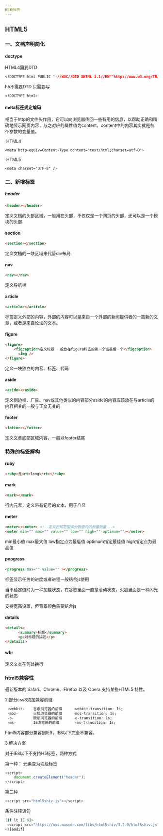 ```yaml
---
H5新标签
---
```


## HTML5

### 一、文档声明简化

#### doctype

HTML4需要DTD

```css
<!DOCTYPE html PUBLIC "-//W3C//DTD XHTML 1.1//EN""http://www.w3.org/TR/xhtml11/DTD/xhtml11.dtd">
```

h5不需要DTD 只需要写     

```css
<!DOCTYPE html>
```

#### meta标签规定编码

相当于http的文件头作用，它可以向浏览器传回一些有用的信息，以帮助正确和精确地显示网页内容，与之对应的属性值为content，content中的内容其实就是各个参数的变量值。

​    HTML4  

```css
<meta http-equiv=Content-Type content="text/html;charset=utf-8">
```

​    HTML5

```css
<meta charset="UTF-8" />
```

### 二、新增标签

##### header

```html
<header></header>
```

定义文档的头部区域，一般用在头部，不仅仅是一个网页的头部，还可以是一个模块的头部

#### section

```html
<section></section>
```

定义文档的一块区域来代替div布局

#### nav

```html
<nav></nav>
```

定义导航栏

#### article

```html
<article></article>
```

 标签定义外部的内容，外部的内容可以是来自一个外部的新闻提供者的一篇新的文章，或者是来自论坛的文本。

#### figure

```html
<figure>
    <figcaption>定义标题 一般放在figure标签的第一个或最后一个</figcaption>
      <img />
</figure>
```

定义一块独立的内容、标签、代码

#### aside

```html
<aside></aside>
```

定义侧边栏、广告、nav或其他类似的内容部分aside的内容应该放在与article的内容相关的一般与正文无关的

#### footer

```html
<fotter></fotter>
```

定义文章底部区域内容，一般以footer结尾

### 特殊的标签解构

#### ruby

```html
<ruby>龙<rt>long</rt></ruby>
```

#### mark

```html
<mark></mark>
```

行内元素，定义带有记号的文本，用于凸显

#### meter

```html
<meter></meter> <!--定义已知范围或分数值内的标量测量 -->
<meter min="" max="" value="" low="" high="" optimum=""></meter>
```

min最小值  max最大值  low指定点为最低值  optimum指定最佳值 high指定点为最高值     

#### peogress

```html
<progress max="" value="" ></progress>
```

标签显示任务的进度或者进程一般结合js使用

当不给定值时为一种加载状态，在谷歌里面一直是滚动状态，火狐里面是一种闪光的状态

支持宽高设置，但背景颜色需要结合js

#### details

```html
<details>
      <summary>标题</summary>
      <p>对标题的描述</p>
</details>
```

#### wbr

定义文本在何处换行

### html5兼容性

最新版本的 Safari、Chrome、Firefox 以及 Opera 支持某些HTML5 特性。

2.部分css3须加兼容前缀

```css
 -webkit-    谷歌浏览器的前缀     -webkit-transition: 1s;
 -moz-       火狐浏览器的前缀     -moz-transition: 1s;
 -o-         欧朋浏览器的前缀     -o-transition: 1s;
 -ms-        IE浏览器的前缀       -ms-transition: 1s;
```

html5内容部分兼容到IE9，IE8以下完全不兼容。

3.解决方案

对于IE8以下不支持H5标签，两种方式

第一种： 元素变为块级标签

```javascript
<script>
    document.createElement("header");  
</script>
```

第二种

```js
<script src="html5shiv.js"></script>
```

条件注释语句

```js
[if lt IE 9]>
 <script src="https://oss.maxcdn.com/libs/html5shiv/3.7.0/html5shiv.js"></script> 
<![endif]
```
